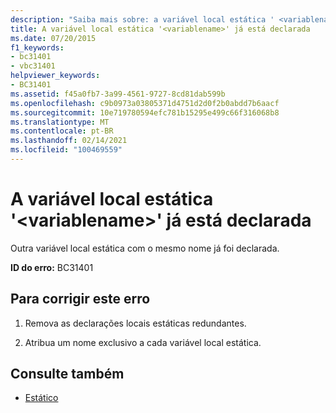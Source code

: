 ```yaml
---
description: "Saiba mais sobre: a variável local estática ' <variablename> ' já está declarada"
title: A variável local estática '<variablename>' já está declarada
ms.date: 07/20/2015
f1_keywords:
- bc31401
- vbc31401
helpviewer_keywords:
- BC31401
ms.assetid: f45a0fb7-3a99-4561-9727-8cd81dab599b
ms.openlocfilehash: c9b0973a03805371d4751d2d0f2b0abdd7b6aacf
ms.sourcegitcommit: 10e719780594efc781b15295e499c66f316068b8
ms.translationtype: MT
ms.contentlocale: pt-BR
ms.lasthandoff: 02/14/2021
ms.locfileid: "100469559"
---
```

# <a name="static-local-variable-variablename-is-already-declared"></a>A variável local estática '\<variablename>' já está declarada

Outra variável local estática com o mesmo nome já foi declarada.  
  
 **ID do erro:** BC31401  
  
## <a name="to-correct-this-error"></a>Para corrigir este erro  
  
1. Remova as declarações locais estáticas redundantes.  
  
2. Atribua um nome exclusivo a cada variável local estática.  
  
## <a name="see-also"></a>Consulte também

- [Estático](../language-reference/modifiers/static.md)
